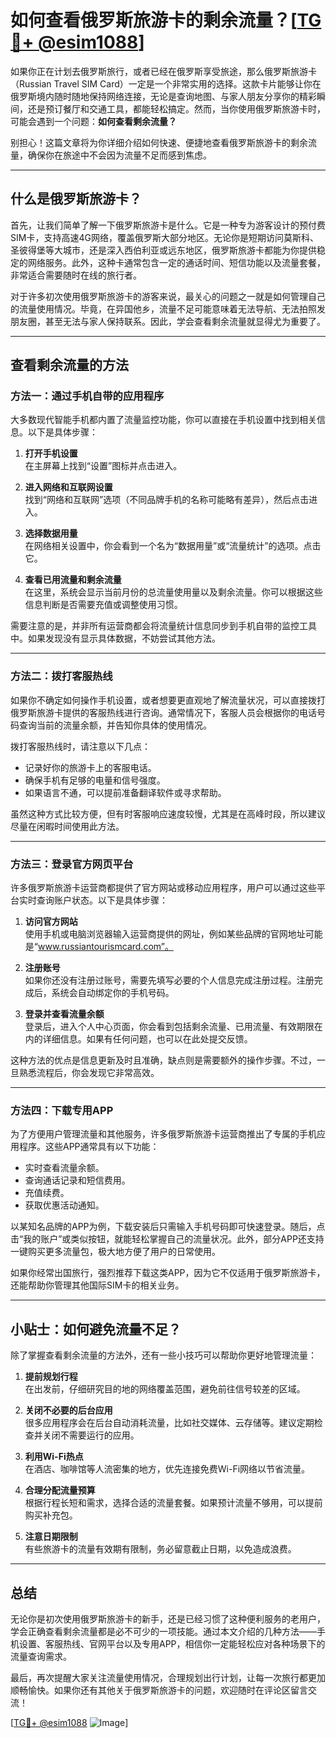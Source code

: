 # 如何查看俄罗斯旅游卡的剩余流量？[[TG💪+ @esim1088](https://t.me/s/esim1088)]

如果你正在计划去俄罗斯旅行，或者已经在俄罗斯享受旅途，那么俄罗斯旅游卡（Russian Travel SIM Card）一定是一个非常实用的选择。这款卡片能够让你在俄罗斯境内随时随地保持网络连接，无论是查询地图、与家人朋友分享你的精彩瞬间，还是预订餐厅和交通工具，都能轻松搞定。然而，当你使用俄罗斯旅游卡时，可能会遇到一个问题：**如何查看剩余流量？**

别担心！这篇文章将为你详细介绍如何快速、便捷地查看俄罗斯旅游卡的剩余流量，确保你在旅途中不会因为流量不足而感到焦虑。

---

## 什么是俄罗斯旅游卡？

首先，让我们简单了解一下俄罗斯旅游卡是什么。它是一种专为游客设计的预付费SIM卡，支持高速4G网络，覆盖俄罗斯大部分地区。无论你是短期访问莫斯科、圣彼得堡等大城市，还是深入西伯利亚或远东地区，俄罗斯旅游卡都能为你提供稳定的网络服务。此外，这种卡通常包含一定的通话时间、短信功能以及流量套餐，非常适合需要随时在线的旅行者。

对于许多初次使用俄罗斯旅游卡的游客来说，最关心的问题之一就是如何管理自己的流量使用情况。毕竟，在异国他乡，流量不足可能意味着无法导航、无法拍照发朋友圈，甚至无法与家人保持联系。因此，学会查看剩余流量就显得尤为重要了。

---

## 查看剩余流量的方法

### 方法一：通过手机自带的应用程序

大多数现代智能手机都内置了流量监控功能，你可以直接在手机设置中找到相关信息。以下是具体步骤：

1. **打开手机设置**  
   在主屏幕上找到“设置”图标并点击进入。

2. **进入网络和互联网设置**  
   找到“网络和互联网”选项（不同品牌手机的名称可能略有差异），然后点击进入。

3. **选择数据用量**  
   在网络相关设置中，你会看到一个名为“数据用量”或“流量统计”的选项。点击它。

4. **查看已用流量和剩余流量**  
   在这里，系统会显示当前月份的总流量使用量以及剩余流量。你可以根据这些信息判断是否需要充值或调整使用习惯。

需要注意的是，并非所有运营商都会将流量统计信息同步到手机自带的监控工具中。如果发现没有显示具体数据，不妨尝试其他方法。

---

### 方法二：拨打客服热线

如果你不确定如何操作手机设置，或者想要更直观地了解流量状况，可以直接拨打俄罗斯旅游卡提供的客服热线进行咨询。通常情况下，客服人员会根据你的电话号码查询当前的流量余额，并告知你具体的使用情况。

拨打客服热线时，请注意以下几点：
- 记录好你的旅游卡上的客服电话。
- 确保手机有足够的电量和信号强度。
- 如果语言不通，可以提前准备翻译软件或寻求帮助。

虽然这种方式比较方便，但有时客服响应速度较慢，尤其是在高峰时段，所以建议尽量在闲暇时间使用此方法。

---

### 方法三：登录官方网页平台

许多俄罗斯旅游卡运营商都提供了官方网站或移动应用程序，用户可以通过这些平台实时查询账户状态。以下是具体步骤：

1. **访问官方网站**  
   使用手机或电脑浏览器输入运营商提供的网址，例如某些品牌的官网地址可能是“www.russiantourismcard.com”。

2. **注册账号**  
   如果你还没有注册过账号，需要先填写必要的个人信息完成注册过程。注册完成后，系统会自动绑定你的手机号码。

3. **登录并查看流量余额**  
   登录后，进入个人中心页面，你会看到包括剩余流量、已用流量、有效期限在内的详细信息。如果有任何问题，也可以在此处提交反馈。

这种方法的优点是信息更新及时且准确，缺点则是需要额外的操作步骤。不过，一旦熟悉流程后，你会发现它非常高效。

---

### 方法四：下载专用APP

为了方便用户管理流量和其他服务，许多俄罗斯旅游卡运营商推出了专属的手机应用程序。这些APP通常具有以下功能：
- 实时查看流量余额。
- 查询通话记录和短信费用。
- 充值续费。
- 获取优惠活动通知。

以某知名品牌的APP为例，下载安装后只需输入手机号码即可快速登录。随后，点击“我的账户”或类似按钮，就能轻松掌握自己的流量状况。此外，部分APP还支持一键购买更多流量包，极大地方便了用户的日常使用。

如果你经常出国旅行，强烈推荐下载这类APP，因为它不仅适用于俄罗斯旅游卡，还能帮助你管理其他国际SIM卡的相关业务。

---

## 小贴士：如何避免流量不足？

除了掌握查看剩余流量的方法外，还有一些小技巧可以帮助你更好地管理流量：

1. **提前规划行程**  
   在出发前，仔细研究目的地的网络覆盖范围，避免前往信号较差的区域。

2. **关闭不必要的后台应用**  
   很多应用程序会在后台自动消耗流量，比如社交媒体、云存储等。建议定期检查并关闭不需要运行的应用。

3. **利用Wi-Fi热点**  
   在酒店、咖啡馆等人流密集的地方，优先连接免费Wi-Fi网络以节省流量。

4. **合理分配流量预算**  
   根据行程长短和需求，选择合适的流量套餐。如果预计流量不够用，可以提前购买补充包。

5. **注意日期限制**  
   有些旅游卡的流量有效期有限制，务必留意截止日期，以免造成浪费。

---

## 总结

无论你是初次使用俄罗斯旅游卡的新手，还是已经习惯了这种便利服务的老用户，学会正确查看剩余流量都是必不可少的一项技能。通过本文介绍的几种方法——手机设置、客服热线、官网平台以及专用APP，相信你一定能轻松应对各种场景下的流量查询需求。

最后，再次提醒大家关注流量使用情况，合理规划出行计划，让每一次旅行都更加顺畅愉快。如果你还有其他关于俄罗斯旅游卡的问题，欢迎随时在评论区留言交流！

[[TG💪+ @esim1088](https://t.me/s/esim1088) ![Image](https://i.postimg.cc/4NQfJmqS/Snipaste-2025-05-13-00-14-12.png)]